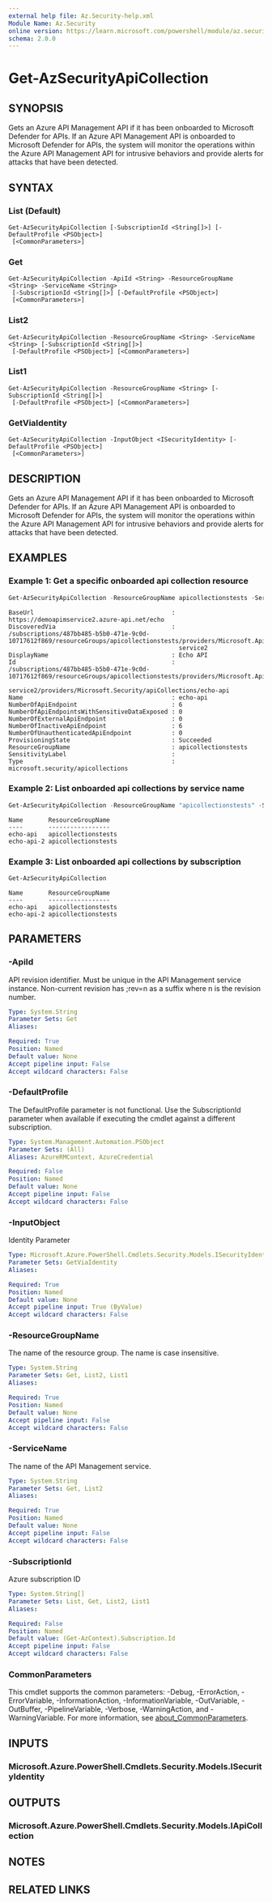 ```yaml
---
external help file: Az.Security-help.xml
Module Name: Az.Security
online version: https://learn.microsoft.com/powershell/module/az.security/get-azsecurityapicollection
schema: 2.0.0
---
```


# Get-AzSecurityApiCollection

## SYNOPSIS
Gets an Azure API Management API if it has been onboarded to Microsoft Defender for APIs.
If an Azure API Management API is onboarded to Microsoft Defender for APIs, the system will monitor the operations within the Azure API Management API for intrusive behaviors and provide alerts for attacks that have been detected.

## SYNTAX

### List (Default)
```
Get-AzSecurityApiCollection [-SubscriptionId <String[]>] [-DefaultProfile <PSObject>]
 [<CommonParameters>]
```

### Get
```
Get-AzSecurityApiCollection -ApiId <String> -ResourceGroupName <String> -ServiceName <String>
 [-SubscriptionId <String[]>] [-DefaultProfile <PSObject>]
 [<CommonParameters>]
```

### List2
```
Get-AzSecurityApiCollection -ResourceGroupName <String> -ServiceName <String> [-SubscriptionId <String[]>]
 [-DefaultProfile <PSObject>] [<CommonParameters>]
```

### List1
```
Get-AzSecurityApiCollection -ResourceGroupName <String> [-SubscriptionId <String[]>]
 [-DefaultProfile <PSObject>] [<CommonParameters>]
```

### GetViaIdentity
```
Get-AzSecurityApiCollection -InputObject <ISecurityIdentity> [-DefaultProfile <PSObject>]
 [<CommonParameters>]
```

## DESCRIPTION
Gets an Azure API Management API if it has been onboarded to Microsoft Defender for APIs.
If an Azure API Management API is onboarded to Microsoft Defender for APIs, the system will monitor the operations within the Azure API Management API for intrusive behaviors and provide alerts for attacks that have been detected.

## EXAMPLES

### Example 1: Get a specific onboarded api collection resource
```powershell
Get-AzSecurityApiCollection -ResourceGroupName apicollectionstests -ServiceName "demoapimservice2" -ApiId "echo-api"
```

```output
BaseUrl                                      : https://demoapimservice2.azure-api.net/echo
DiscoveredVia                                : /subscriptions/487bb485-b5b0-471e-9c0d-10717612f869/resourceGroups/apicollectionstests/providers/Microsoft.ApiManagement/service/demoapim
                                               service2
DisplayName                                  : Echo API
Id                                           : /subscriptions/487bb485-b5b0-471e-9c0d-10717612f869/resourceGroups/apicollectionstests/providers/Microsoft.ApiManagement/service/demoapim
                                               service2/providers/Microsoft.Security/apiCollections/echo-api
Name                                         : echo-api
NumberOfApiEndpoint                          : 6
NumberOfApiEndpointsWithSensitiveDataExposed : 0
NumberOfExternalApiEndpoint                  : 0
NumberOfInactiveApiEndpoint                  : 6
NumberOfUnauthenticatedApiEndpoint           : 0
ProvisioningState                            : Succeeded
ResourceGroupName                            : apicollectionstests
SensitivityLabel                             :
Type                                         : microsoft.security/apicollections
```

### Example 2: List onboarded api collections by service name
```powershell
Get-AzSecurityApiCollection -ResourceGroupName "apicollectionstests" -ServiceName "demoapimservice2"
```

```output
Name       ResourceGroupName
----       -----------------
echo-api   apicollectionstests
echo-api-2 apicollectionstests
```

### Example 3: List onboarded api collections by subscription
```powershell
Get-AzSecurityApiCollection
```

```output
Name       ResourceGroupName
----       -----------------
echo-api   apicollectionstests
echo-api-2 apicollectionstests
```

## PARAMETERS

### -ApiId
API revision identifier.
Must be unique in the API Management service instance.
Non-current revision has ;rev=n as a suffix where n is the revision number.

```yaml
Type: System.String
Parameter Sets: Get
Aliases:

Required: True
Position: Named
Default value: None
Accept pipeline input: False
Accept wildcard characters: False
```

### -DefaultProfile
The DefaultProfile parameter is not functional.
Use the SubscriptionId parameter when available if executing the cmdlet against a different subscription.

```yaml
Type: System.Management.Automation.PSObject
Parameter Sets: (All)
Aliases: AzureRMContext, AzureCredential

Required: False
Position: Named
Default value: None
Accept pipeline input: False
Accept wildcard characters: False
```

### -InputObject
Identity Parameter

```yaml
Type: Microsoft.Azure.PowerShell.Cmdlets.Security.Models.ISecurityIdentity
Parameter Sets: GetViaIdentity
Aliases:

Required: True
Position: Named
Default value: None
Accept pipeline input: True (ByValue)
Accept wildcard characters: False
```

### -ResourceGroupName
The name of the resource group.
The name is case insensitive.

```yaml
Type: System.String
Parameter Sets: Get, List2, List1
Aliases:

Required: True
Position: Named
Default value: None
Accept pipeline input: False
Accept wildcard characters: False
```

### -ServiceName
The name of the API Management service.

```yaml
Type: System.String
Parameter Sets: Get, List2
Aliases:

Required: True
Position: Named
Default value: None
Accept pipeline input: False
Accept wildcard characters: False
```

### -SubscriptionId
Azure subscription ID

```yaml
Type: System.String[]
Parameter Sets: List, Get, List2, List1
Aliases:

Required: False
Position: Named
Default value: (Get-AzContext).Subscription.Id
Accept pipeline input: False
Accept wildcard characters: False
```

### CommonParameters
This cmdlet supports the common parameters: -Debug, -ErrorAction, -ErrorVariable, -InformationAction, -InformationVariable, -OutVariable, -OutBuffer, -PipelineVariable, -Verbose, -WarningAction, and -WarningVariable. For more information, see [about_CommonParameters](http://go.microsoft.com/fwlink/?LinkID=113216).

## INPUTS

### Microsoft.Azure.PowerShell.Cmdlets.Security.Models.ISecurityIdentity

## OUTPUTS

### Microsoft.Azure.PowerShell.Cmdlets.Security.Models.IApiCollection

## NOTES

## RELATED LINKS
